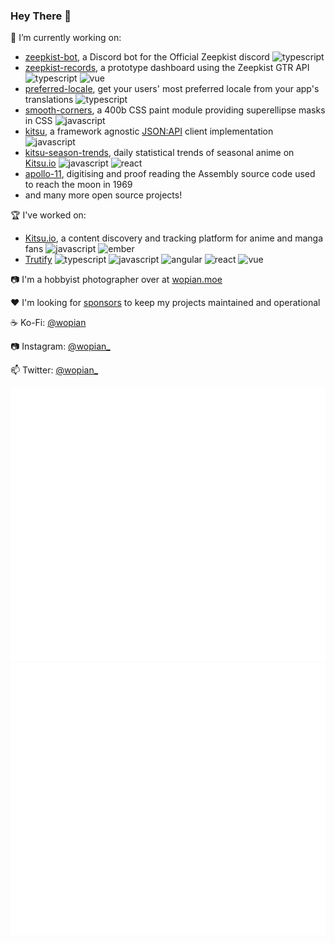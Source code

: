 ### Hey There 👋

🔭 I’m currently working on:

- [zeepkist-bot], a Discord bot for the Official Zeepkist discord ![typescript]
- [zeepkist-records], a prototype dashboard using the Zeepkist GTR API ![typescript] ![vue]
- [preferred-locale], get your users' most preferred locale from your app's translations ![typescript]
- [smooth-corners], a 400b CSS paint module providing superellipse masks in CSS ![javascript]
- [kitsu], a framework agnostic [JSON:API] client implementation ![javascript]
- [kitsu-season-trends], daily statistical trends of seasonal anime on [Kitsu.io] ![javascript] ![react]
- [apollo-11], digitising and proof reading the Assembly source code used to reach the moon in 1969
- and many more open source projects!

🏆 I've worked on:

- [Kitsu.io], a content discovery and tracking platform for anime and manga fans ![javascript] ![ember]
- [Trutify] ![typescript] ![javascript] ![angular] ![react] ![vue]

📷 I'm a hobbyist photographer over at [wopian.moe]

❤️ I'm looking for [sponsors] to keep my projects maintained and operational

☕ Ko-Fi: [@wopian](https://ko-fi.com/wopian)

📷 Instagram: [@wopian_](https://instagram.com/wopian_)

📫 Twitter: [@wopian_](https://twitter.com/wopian_)

![](https://github.com/wopian/github-stats/blob/master/generated/overview.svg)
![](https://github.com/wopian/github-stats/blob/master/generated/languages.svg)

[apollo-11]:https://github.com/chrislgarry/Apollo-11
[Kitsu.io]:https://github.com/hummingbird-me
[kitsu]:https://github.com/wopian/kitsu
[preferred-locale]:https://github.com/wopian/preferred-locale
[smooth-corners]:https://github.com/wopian/smooth-corners
[JSON:API]:https://jsonapi.org
[kitsu-season-trends]:https://github.com/wopian/kitsu-season-trends
[sponsors]:https://github.com/sponsors/wopian
[wopian.moe]:https://www.wopian.moe
[zeepkist-bot]:https://github.com/wopian/zeepkist-bot
[zeepkist-records]:https://github.com/wopian/zeepkist-records
[trutify]:https://github.com/trutify
 
[typescript]:https://img.shields.io/badge/TypeScript-161b22?style=flat&logo=typescript&logoColor=3178c6
[javascript]:https://img.shields.io/badge/JavaScript-161b22?style=flat&logo=javascript&logoColor=f1e05a
[react]:https://img.shields.io/badge/React-161b22?style=flat&logo=react
[vue]:https://img.shields.io/badge/Vue-161b22?style=flat&logo=vue.js&logoColor=41b883
[angular]:https://img.shields.io/badge/Angular-161b22?style=flat&logo=angular&logoColor=41b883
[ember]:https://img.shields.io/badge/Ember-161b22?style=flat&logo=ember.js
